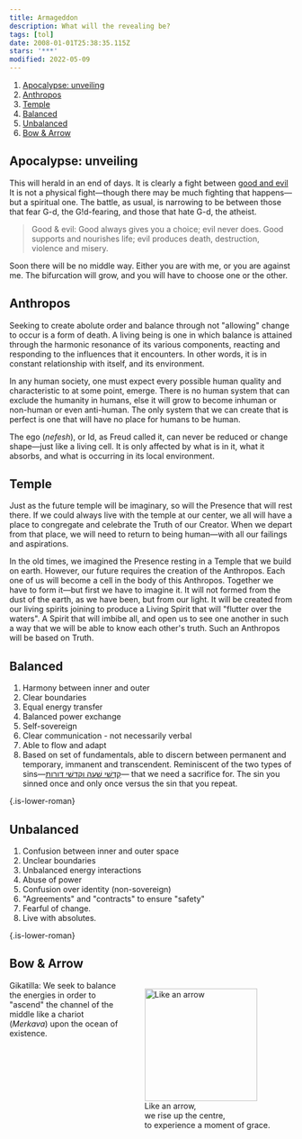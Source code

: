 ```yaml
---
title: Armageddon
description: What will the revealing be?
tags: [tol]
date: 2008-01-01T25:38:35.115Z
stars: '***'
modified: 2022-05-09
---
```


1. [Apocalypse: unveiling](#apocalypse-unveiling)
2. [Anthropos](#anthropos)
3. [Temple](#temple)
4. [Balanced](#balanced)
5. [Unbalanced](#unbalanced)
6. [Bow \& Arrow](#bow--arrow)

## Apocalypse: unveiling

This will herald in an end of days. It is clearly a fight between [good and evil](/site/posts/neshama/good_evil/) It is not a physical fight&mdash;though there may be much fighting that happens&mdash;but a spiritual one. The battle, as usual, is narrowing to be between those that fear G-d, the G!d-fearing, and those that hate G-d, the atheist.

> Good & evil: Good always gives you a choice; evil never does. Good supports and nourishes life; evil produces death, destruction, violence and misery.

Soon there will be no middle way. Either you are with me, or you are against me. The bifurcation will grow, and you will have to choose one or the other.

## Anthropos

Seeking to create abolute order and balance through not "allowing" change to occur is a form of death. A living being is one in which balance is attained through the harmonic resonance of its various components, reacting and responding to the influences that it encounters. In other words, it is in constant relationship with itself, and its environment.

In any human society, one must expect every possible human quality and characteristic to at some point, emerge. There is no human system that can exclude the humanity in humans, else it will grow to become inhuman or non-human or even anti-human. The only system that we can create that is perfect is one that will have no place for humans to be human.

The ego (_nefesh_), or Id, as Freud called it, can never be reduced or change shape&mdash;just like a living cell. It is only affected by what is in it, what it absorbs, and what is occurring in its local environment.

## Temple

Just as the future temple will be imaginary, so will the Presence that will rest there. If we could always live with the temple at our center, we all will have a place to congregate and celebrate the Truth of our Creator. When we depart from that place, we will need to return to being human&mdash;with all our failings and aspirations.

In the old times, we imagined the Presence resting in a Temple that we build on earth. However, our future requires the creation of the Anthropos. Each one of us will become a cell in the body of this Anthropos. Together we have to form it&mdash;but first we have to imagine it. It will not formed from the dust of the earth, as we have been, but from our light. It will be created from our living spirits joining to produce a Living Spirit that will "flutter over the waters". A Spirit that will imbibe all, and open us to see one another in such a way that we will be able to know each other's truth. Such an Anthropos will be based on Truth.

## Balanced

1. Harmony between inner and outer
2. Clear boundaries
3. Equal energy transfer
4. Balanced power exchange
5. Self-sovereign
6. Clear communication - not necessarily verbal
7. Able to flow and adapt
8. Based on set of fundamentals, able to discern between permanent and temporary, immanent and transcendent.
   <span class="note">Reminiscent of the two types of sins&mdash;[<span dir="rtl" style="font-size: inherit">קִדְשׁי שׁעה וקדשׁי דורות</span>](/posts/parashot/shemini#holy-moment-n10_12-20)&mdash; that we need a sacrifice for. The sin you sinned once and only once versus the sin that you repeat.</span>

{.is-lower-roman}

## Unbalanced

1. Confusion between inner and outer space
2. Unclear boundaries
3. Unbalanced energy interactions
4. Abuse of power
5. Confusion over identity (non-sovereign)
6. "Agreements" and "contracts" to ensure "safety"
7. Fearful of change.
8. Live with absolutes.

{.is-lower-roman}

## Bow & Arrow

<div>

<figure style='float: right'>
  <img src='/posts/img/qkab/math/gikatilla.png' alt='Like an arrow' width='200'/>
  <figcaption>Like an arrow, <br />we rise up the centre, <br />to experience a moment of grace.</figcaption>
</figure>
</div>

Gikatilla: We seek to balance the energies in order to "ascend" the channel of the middle like a chariot (_Merkava_) upon the ocean of existence.
